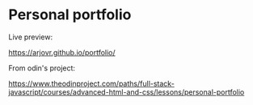# Personal portfolio

Live preview:

https://arjovr.github.io/portfolio/

From odin's project:

https://www.theodinproject.com/paths/full-stack-javascript/courses/advanced-html-and-css/lessons/personal-portfolio

